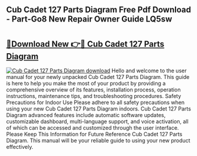 ## Cub Cadet 127 Parts Diagram Free Pdf Download - Part-Go8 New Repair Owner Guide LQ5sw

# <h2><a href="http://dfic20.blite.top/?on=Cub+Cadet+127+Parts+Diagram">🔗Download New 👉🔴 Cub Cadet 127 Parts Diagram</a></h2>

[![Cub Cadet 127 Parts Diagram download](https://i.imgur.com/lujVjoI.png)](http://dfic20.blite.top/?on=Cub+Cadet+127+Parts+Diagram)
Hello and welcome to the user manual for your newly unpacked Cub Cadet 127 Parts Diagram. This guide is here to help you make the most of your product by providing a comprehensive overview of its features, installation process, operation instructions, maintenance tips, and troubleshooting procedures. Safety Precautions for Indoor Use Please adhere to all safety precautions when using your new Cub Cadet 127 Parts Diagram indoors. Cub Cadet 127 Parts Diagram advanced features include automatic software updates, customizable dashboard, multi-language support, and voice activation, all of which can be accessed and customized through the user interface. Please Keep This Information for Future Reference Cub Cadet 127 Parts Diagram. This manual will be your reliable guide to using your new product effectively.
